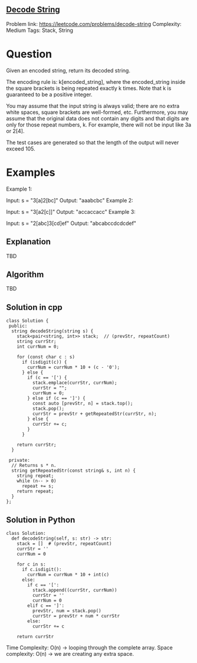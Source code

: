 ## [Decode String](https://leetcode.com/problems/decode-string)

Problem link: https://leetcode.com/problems/decode-string
Complexity: Medium 
Tags: Stack, String 


# Question

Given an encoded string, return its decoded string.

The encoding rule is: k[encoded_string], where the encoded_string inside the square brackets is being repeated exactly k times. Note that k is guaranteed to be a positive integer.

You may assume that the input string is always valid; there are no extra white spaces, square brackets are well-formed, etc. Furthermore, you may assume that the original data does not contain any digits and that digits are only for those repeat numbers, k. For example, there will not be input like 3a or 2[4].

The test cases are generated so that the length of the output will never exceed 105.

# Examples

Example 1:

Input: s = "3[a]2[bc]"
Output: "aaabcbc"
Example 2:

Input: s = "3[a2[c]]"
Output: "accaccacc"
Example 3:

Input: s = "2[abc]3[cd]ef"
Output: "abcabccdcdcdef"

## Explanation

TBD

## Algorithm

TBD


## Solution in cpp
```
class Solution {
 public:
  string decodeString(string s) {
    stack<pair<string, int>> stack;  // (prevStr, repeatCount)
    string currStr;
    int currNum = 0;

    for (const char c : s)
      if (isdigit(c)) {
        currNum = currNum * 10 + (c - '0');
      } else {
        if (c == '[') {
          stack.emplace(currStr, currNum);
          currStr = "";
          currNum = 0;
        } else if (c == ']') {
          const auto [prevStr, n] = stack.top();
          stack.pop();
          currStr = prevStr + getRepeatedStr(currStr, n);
        } else {
          currStr += c;
        }
      }

    return currStr;
  }

 private:
  // Returns s * n.
  string getRepeatedStr(const string& s, int n) {
    string repeat;
    while (n-- > 0)
      repeat += s;
    return repeat;
  }
};
```

## Solution in Python
```
class Solution:
  def decodeString(self, s: str) -> str:
    stack = []  # (prevStr, repeatCount)
    currStr = ''
    currNum = 0

    for c in s:
      if c.isdigit():
        currNum = currNum * 10 + int(c)
      else:
        if c == '[':
          stack.append((currStr, currNum))
          currStr = ''
          currNum = 0
        elif c == ']':
          prevStr, num = stack.pop()
          currStr = prevStr + num * currStr
        else:
          currStr += c

    return currStr
```
Time Complexity: O(n) -> looping through the complete array.
Space complexity: O(n) -> we are creating any extra space. 	
